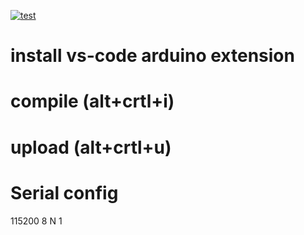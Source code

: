  [![test](https://github.com/berryerlouis/Hexapodcpp/actions/workflows/test.yaml/badge.svg)](https://github.com/berryerlouis/Hexapodcpp/actions/workflows/test.yaml)
 
 # install vs-code arduino extension
 # compile (alt+crtl+i)
 # upload (alt+crtl+u)

 # Serial config
 115200 8 N 1

 
